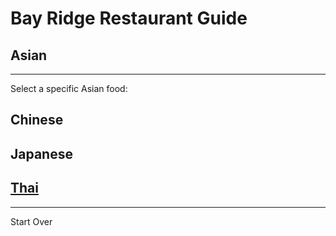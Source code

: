 # Bay Ridge Restaurant Guide
## Asian
---
Select a specific Asian food:
## Chinese
## Japanese
## [Thai](thai.md)
---
Start Over